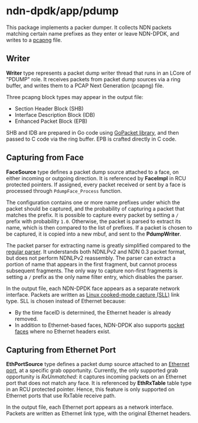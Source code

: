 # ndn-dpdk/app/pdump

This package implements a packer dumper.
It collects NDN packets matching certain name prefixes as they enter or leave NDN-DPDK, and writes to a [pcapng](https://datatracker.ietf.org/doc/html/draft-tuexen-opsawg-pcapng) file.

## Writer

**Writer** type represents a packet dump writer thread that runs in an LCore of "PDUMP" role.
It receives packets from packet dump sources via a ring buffer, and writes them to a PCAP Next Generation (pcapng) file.

Three pcapng block types may appear in the output file:

* Section Header Block (SHB)
* Interface Description Block (IDB)
* Enhanced Packet Block (EPB)

SHB and IDB are prepared in Go code using [GoPacket library](https://pkg.go.dev/github.com/google/gopacket/pcapgo), and then passed to C code via the ring buffer.
EPB is crafted directly in C code.

## Capturing from Face

**FaceSource** type defines a packet dump source attached to a face, on either incoming or outgoing direction.
It is referenced by **FaceImpl** in RCU protected pointers.
If assigned, every packet received or sent by a face is processed through `PdumpFace_Process` function.

The configuration contains one or more name prefixes under which the packet should be captured, and the probability of capturing a packet that matches the prefix.
It is possible to capture every packet by setting a `/` prefix with probability `1.0`.
Otherwise, the packet is parsed to extract its name, which is then compared to the list of prefixes.
If a packet is chosen to be captured, it is copied into a new mbuf, and sent to the **PdumpWriter**.

The packet parser for extracting name is greatly simplified compared to the [regular parser](../../ndni).
It understands both NDNLPv2 and NDN 0.3 packet format, but does not perform NDNLPv2 reassembly.
The parser can extract a portion of name that appears in the first fragment, but cannot process subsequent fragments.
The only way to capture non-first fragments is setting a `/` prefix as the only name filter entry, which disables the parser.

In the output file, each NDN-DPDK face appears as a separate network interface.
Packets are written as [Linux cooked-mode capture (SLL)](https://www.tcpdump.org/linktypes/LINKTYPE_LINUX_SLL.html) link type.
SLL is chosen instead of Ethernet because:

* By the time faceID is determined, the Ethernet header is already removed.
* In addition to Ethernet-based faces, NDN-DPDK also supports [socket faces](../../iface/socketface) where no Ethernet headers exist.

## Capturing from Ethernet Port

**EthPortSource** type defines a packet dump source attached to an [Ethernet port](../../iface/ethport), at a specific grab opportunity.
Currently, the only supported grab opportunity is *RxUnmatched*: it captures incoming packets on an Ethernet port that does not match any face.
It is referenced by **EthRxTable** table type in an RCU protected pointer.
Hence, this feature is only supported on Ethernet ports that use RxTable receive path.

In the output file, each Ethernet port appears as a network interface.
Packets are written as Ethernet link type, with the original Ethernet headers.
